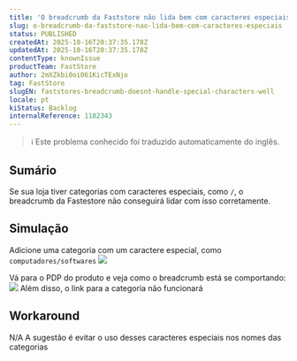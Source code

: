 ```yaml
---
title: 'O breadcrumb da Faststore não lida bem com caracteres especiais'
slug: o-breadcrumb-da-faststore-nao-lida-bem-com-caracteres-especiais
status: PUBLISHED
createdAt: 2025-10-16T20:37:35.178Z
updatedAt: 2025-10-16T20:37:35.178Z
contentType: knownIssue
productTeam: FastStore
author: 2mXZkbi0oi061KicTExNjo
tag: FastStore
slugEN: faststores-breadcrumb-doesnt-handle-special-characters-well
locale: pt
kiStatus: Backlog
internalReference: 1182343
---
```


>ℹ️ Este problema conhecido foi traduzido automaticamente do inglês.

## Sumário


Se sua loja tiver categorias com caracteres especiais, como `/`, o breadcrumb da Fastestore não conseguirá lidar com isso corretamente.
## Simulação


Adicione uma categoria com um caractere especial, como `computadores/softwares`
 ![](https://vtexhelp.zendesk.com/attachments/token/GotI44D5ebNA8EhouzkuBAh8l/?name=image.png)

Vá para o PDP do produto e veja como o breadcrumb está se comportando:
 ![](https://vtexhelp.zendesk.com/attachments/token/uhuoUTlqJfGZrU3hHI19OqaqG/?name=image.png)
Além disso, o link para a categoria não funcionará


## Workaround


N/A A sugestão é evitar o uso desses caracteres especiais nos nomes das categorias



